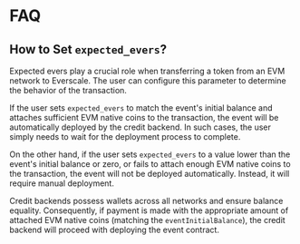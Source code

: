 # FAQ

## How to Set `expected_evers`?

Expected evers play a crucial role when transferring a token from an EVM network to Everscale. The user can configure this parameter to determine the behavior of the transaction.

If the user sets `expected_evers` to match the event's initial balance and attaches sufficient EVM native coins to the transaction, the event will be automatically deployed by the credit backend. In such cases, the user simply needs to wait for the deployment process to complete.

On the other hand, if the user sets `expected_evers` to a value lower than the event's initial balance or zero, or fails to attach enough EVM native coins to the transaction, the event will not be deployed automatically. Instead, it will require manual deployment.

Credit backends possess wallets across all networks and ensure balance equality. Consequently, if payment is made with the appropriate amount of attached EVM native coins (matching the `eventInitialBalance`), the credit backend will proceed with deploying the event contract.

